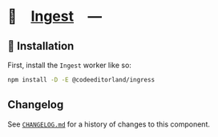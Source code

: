 # 🥛 [Ingest] —

## 🚀 Installation

First, install the `Ingest` worker like so:

```sh
npm install -D -E @codeeditorland/ingress
```

[Ingest]: https://npmjs.org/@codeeditorland/ingress

## Changelog

See [`CHANGELOG.md`](CHANGELOG.md) for a history of changes to this component.
